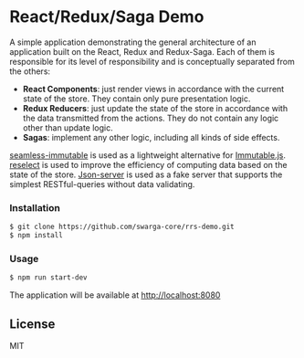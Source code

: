 # React/Redux/Saga Demo

A simple application demonstrating the general architecture of an application built on the React, Redux and Redux-Saga.
Each of them is responsible for its level of responsibility and is conceptually separated from the others:
 - **React Components**: just render views in accordance with the current state of the store. They contain only pure presentation logic.
 - **Redux Reducers**: just update the state of the store in accordance with the data transmitted from the actions. They do not contain any logic other than update logic. 
 - **Sagas**: implement any other logic, including all kinds of side effects.

[seamless-immutable] is used as a lightweight alternative for [Immutable.js].
[reselect] is used to improve the efficiency of computing data based on the state of the store. 
[Json-server] is used as a fake server that supports the simplest RESTful-queries without data validating.

### Installation
```sh
$ git clone https://github.com/swarga-core/rrs-demo.git
$ npm install
```

### Usage
```sh
$ npm run start-dev
```

The application will be available at [http://localhost:8080]

License
-------

MIT

   [Json-server]: <https://github.com/typicode/json-server>
   [seamless-immutable]: <https://github.com/rtfeldman/seamless-immutable>
   [Immutable.js]: <https://facebook.github.io/immutable-js/>
   [reselect]: <https://github.com/reactjs/reselect>
   [http://localhost:8080]: <http://localhost:8080>